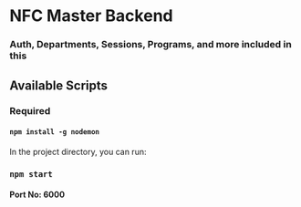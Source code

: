 # NFC Master Backend

### Auth, Departments, Sessions, Programs, and more included in this

## Available Scripts

### Required

#### `npm install -g nodemon`

In the project directory, you can run:

### `npm start`

#### Port No: 6000
